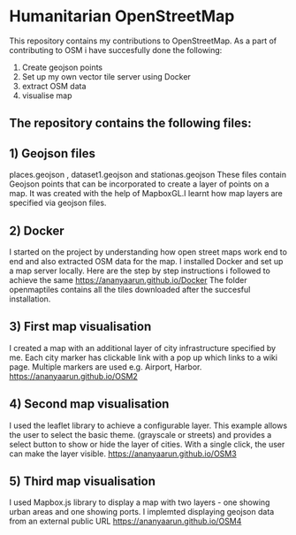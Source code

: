 # Humanitarian OpenStreetMap

This repository contains my contributions to OpenStreetMap.
As a part of contributing to OSM i have succesfully done the following:
1) Create geojson points 
2) Set up my own vector tile server using Docker
3) extract OSM data
4) visualise map 

## The repository contains the following files:

## 1) Geojson files
   places.geojson , dataset1.geojson and stationas.geojson
   These files contain Geojson points that can be incorporated to create a layer of points on a map.
   It was created with the help of MapboxGL.I learnt how map layers are specified via geojson files.
   
## 2) Docker 
   I started on the project by understanding how open street maps work end to end and also extracted OSM data for the map.
   I installed Docker and set up a map server locally.
   Here are the step by step instructions i followed to achieve the same
   https://ananyaarun.github.io/Docker
   The folder openmaptiles contains all the tiles downloaded after the succesful installation.
   
## 3) First map visualisation
   I created a map with an additional layer of city infrastructure specified by me. Each city marker has clickable link with a pop
   up which links to a wiki page. Multiple markers are used e.g. Airport, Harbor.
   https://ananyaarun.github.io/OSM2
   
## 4) Second map visualisation
   I used the leaflet library to achieve a configurable layer. This example allows the user to select the basic theme.
   (grayscale or streets) and provides a select button to show or hide the layer of cities. With a single click, the user can make 
   the layer visible.
   https://ananyaarun.github.io/OSM3
   
## 5) Third map visualisation
   I used Mapbox.js library to display a map with two layers - one showing urban areas and one showing ports. I implemted
   displaying geojson data from an external public URL
   https://ananyaarun.github.io/OSM4 


